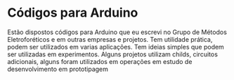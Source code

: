 # Códigos para Arduino

Estão dispostos códigos para Arduino que eu escrevi no Grupo de Métodos Eletroforéticos e em
outras empresas e projetos.
Tem utilidade prática, podem ser utilizados em varias aplicações.
Tem ideias simples que podem ser utilizadas em experimentos.
Alguns projetos utilizam childs, circuitos adicionais, alguns foram utilizados em operações em estudo de desenvolvimento em prototipagem
